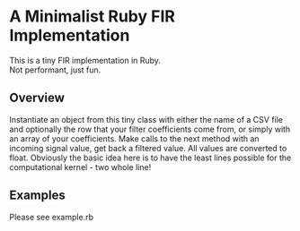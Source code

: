 # A Minimalist Ruby FIR Implementation

This is a tiny FIR implementation in Ruby.  
Not performant, just fun.


## Overview   

Instantiate an object from this tiny class
with either the name of a CSV file and 
optionally the row that your filter 
coefficients come from, or simply with an
array of your coefficients.  Make calls 
to the next method with an incoming signal
value, get back a filtered value.  All
values are converted to float.  Obviously the
basic idea here is to have the least lines
possible for the computational kernel - 
two whole line! 


## Examples   

Please see example.rb
